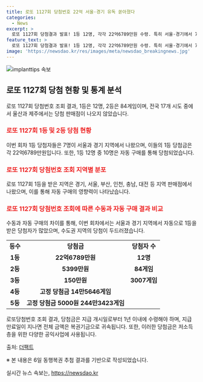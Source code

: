 ```yaml
---
title: 로또 1127회 당첨번호 22억 서울·경기 유독 쏟아졌다
categories:
  - News
excerpt: >
  로또 1127회 당첨결과 발표! 1등 12명, 각각 22억6789만원 수령. 특히 서울·경기에서 7명이 당첨되며, 울산·제주엔 1등 당첨 판매점 없음. 2등은 84게임, 보너스 번호는 32. 당첨금은 1년 이내 수령 필요.
feature_text: >
  로또 1127회 당첨결과 발표! 1등 12명, 각각 22억6789만원 수령. 특히 서울·경기에서 7명이 당첨되며, 울산·제주엔 1등 당첨 판매점 없음. 2등은 84게임, 보너스 번호는 32. 당첨금은 1년 이내 수령 필요.
image: 'https://newsdao.kr/res/images/meta/newsdao_breakingnews.jpg'
---
```


<p><img src="https://newsdao.kr/res/images/meta/newsdao_breakingnews.jpg" alt="implanttips 속보" /></p>

<h2 data-ke-size="size26">로또 1127회 당첨 현황 및 통계 분석</h2>

<p data-ke-size="size16">로또 1127회 당첨번호 조회 결과, 1등은 12명, 2등은 84게임이며, 전국 17개 시도 중에서 울산과 제주에서는 당첨 판매점이 나오지 않았습니다.</p>

<h3><b><span style="color: #ee2323;">로또 1127회 1등 및 2등 당첨 현황</span></b></h3>

<p data-ke-size="size16">이번 회차 1등 당첨자들은 7명이 서울과 경기 지역에서 나왔으며, 이들의 1등 당첨금은 각 22억6789만원입니다. 또한, 1등 12명 중 10명은 자동 구매를 통해 당첨되었습니다.</p>

<h3><b><span style="color: #ee2323;">로또 1127회 당첨번호 조회 지역별 분포</span></b></h3>

<p data-ke-size="size16">로또 1127회 1등을 받은 지역은 경기, 서울, 부산, 인천, 충남, 대전 등 지역 판매점에서 나왔으며, 이를 통해 자동 구매의 영향력이 나타났습니다.</p>

<h3><b><span style="color: #ee2323;">로또 1127회 당첨번호 조회에 따른 수동과 자동 구매 결과 비교</span></b></h3>

<p data-ke-size="size16">수동과 자동 구매의 차이를 통해, 이번 회차에서는 서울과 경기 지역에서 자동으로 1등을 받은 당첨자가 많았으며, 수도권 지역의 당첨이 두드러졌습니다.</p>

<table>
<tbody>
<tr>
<td style="text-align: center; height: 17px;"><b>등수</b></td>
<td style="text-align: center; height: 17px;"><b>당첨금</b></td>
<td style="text-align: center; height: 17px;"><b>당첨자 수</b></td>
</tr>
<tr>
<td style="text-align: center; height: 17px;"><b>1등</b></td>
<td style="text-align: center; height: 17px;"><b>22억6789만원</b></td>
<td style="text-align: center; height: 17px;"><b>12명</b></td>
</tr>
<tr>
<td style="text-align: center; height: 17px;"><b>2등</b></td>
<td style="text-align: center; height: 17px;"><b>5399만원</b></td>
<td style="text-align: center; height: 17px;"><b>84게임</b></td>
</tr>
<tr>
<td style="text-align: center; height: 17px;"><b>3등</b></td>
<td style="text-align: center; height: 17px;"><b>150만원</b></td>
<td style="text-align: center; height: 17px;"><b>3007게임</b></td>
</tr>
<tr>
<td style="text-align: center; height: 17px;"><b>4등</b></td>
<td style="text-align: center; height: 17px;"><b>고정 당첨금 14만5646게임</b></td>
<td style="text-align: center; height: 17px;"><b></b></td>
</tr>
<tr>
<td style="text-align: center; height: 17px;"><b>5등</b></td>
<td style="text-align: center; height: 17px;"><b>고정 당첨금 5000원 244만3423게임</b></td>
<td style="text-align: center; height: 17px;"><b></b></td>
</tr>
</tbody>
</table>

<p data-ke-size="size16">로또당첨번호 조회 결과, 당첨금은 지급 개시일로부터 1년 이내에 수령해야 하며, 지급 만료일이 지나면 전체 금액은 복권기금으로 귀속됩니다. 또한, 이러한 당첨금은 저소득층을 위한 다양한 공익사업에 사용됩니다.</p>

<p data-ke-size="size16">출처: <a href="http://talk.tf.co.kr/bbs/report/write">더팩트</a></p>

<p data-ke-size="size16">※ 본 내용은 6일 동행복권 추첨 결과를 기반으로 작성되었습니다.</p>
실시간 뉴스 속보는, <a href="https://newsdao.kr" rel="dofollow">https://newsdao.kr</a>


